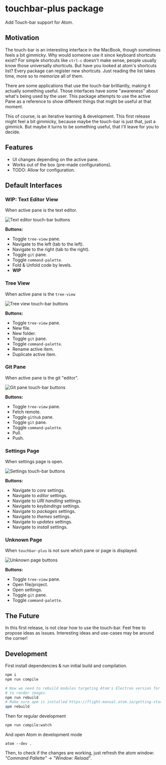 # touchbar-plus package

Add Touch-bar support for Atom.

## Motivation

The touch-bar is an interesting interface in the MacBook, though sometimes feels a bit gimmicky. Why
would someone use it since keyboard shortcuts exist? For simple shortcuts like `ctrl-c` doesn't
make sense, people usually know those universally shortcuts. But have you looked at atom's shortcuts
list? Every package can register new shortcuts. Just reading the list takes time, more so to
memorize all of them.

There are some applications that use the touch-bar brilliantly, making it actually something useful.
Those interfaces have some "awareness" about what's being used by the user. This package attempts
to use the active Pane as a reference to show different things that might be useful at that moment.

This of course, is an iterative learning & development. This first release might feel a bit
gimmicky, because maybe the touch-bar is just that, just a gimmick. But maybe it turns to be
something useful, that I'll leave for you to decide.

## Features

- UI changes depending on the active pane.
- Works out of the box (pre-made configurations).
- TODO: Allow for configuration.

## Default Interfaces

### WIP: Text Editor View
When active pane is the text editor.

![Text editor touch-bar buttons](https://imgur.com/1wq4W9D.png)

**Buttons:**

- Toggle `tree-view` pane.
- Navigate to the left (tab to the left).
- Navigate to the right (tab to the right).
- Toggle `git` pane.
- Toggle `command-palette`.
- Fold & Unfold code by levels.
- **WIP**

### Tree View
When active pane is the `tree-view`

![Tree view touch-bar buttons](https://imgur.com/msnxRGM.png)

**Buttons:**

- Toggle `tree-view` pane.
- New file.
- New folder.
- Toggle `git` pane.
- Toggle `command-palette`.
- Rename active item.
- Duplicate active item.

### Git Pane
When active pane is the git "editor".

![Git pane touch-bar buttons](https://imgur.com/GuqdyM6.png)

**Buttons:**

- Toggle `tree-view` pane.
- Fetch remote.
- Toggle `github` pane.
- Toggle `git` pane.
- Toggle `command-palette`.
- Pull.
- Push.

### Settings Page
When settings page is open.

![Settings touch-bar buttons](https://imgur.com/8xhMtO3.png)

**Buttons:**

- Navigate to _core_ settings.
- Navigate to _editor_ settings.
- Navigate to _URI handling_ settings.
- Navigate to _keybindings_ settings.
- Navigate to _packages_ settings.
- Navigate to _themes_ settings.
- Navigate to _updates_ settings.
- Navigate to _install_ settings.

### Unknown Page
When `touchbar-plus` is not sure which pane or page is displayed.

![Unknown page buttons](https://imgur.com/lzwpwsn.png)

**Buttons:**

- Toggle `tree-view` pane.
- Open file/project.
- Open settings.
- Toggle `git` pane.
- Toggle `command-palette`.

## The Future

In this first release, is not clear how to use the touch-bar. Feel free to propose ideas as issues.
Interesting ideas and use-cases may be around the corner!

## Development

First install dependencies & run initial build and compilation.

```sh
npm i
npm run compile

# Now we need to rebuild modules targeting Atom's Electron version for "node-canvas" which is needed
# to render images.
npm run rebuild
# Make sure apm is installed https://flight-manual.atom.io/getting-started/sections/installing-atom/
apm rebuild
```

Then for regular development

```sh
npm run compile:watch
```

And open Atom in development mode

```
atom --dev .
```

Then, to check if the changes are working, just refresh the atom window: _"Command Pallette"_ ->
_"Window: Reload"_.
